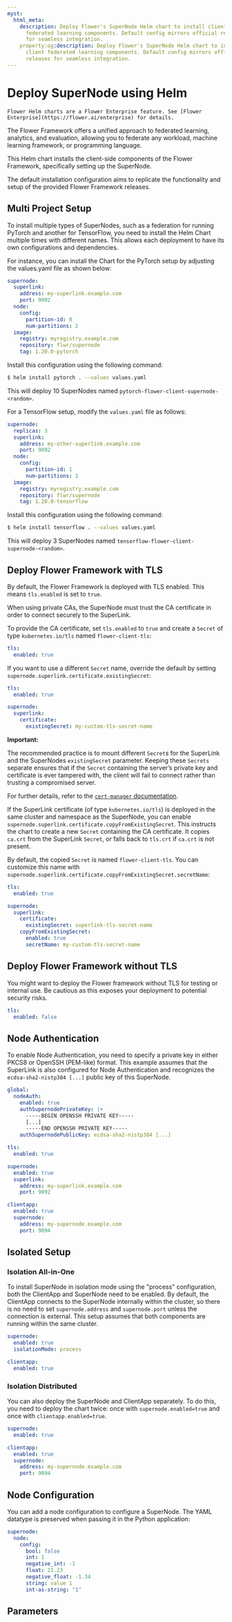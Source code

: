 ```yaml
---
myst:
  html_meta:
    description: Deploy Flower's SuperNode Helm chart to install client 
      federated learning components. Default config mirrors official releases 
      for seamless integration.
    property:og:description: Deploy Flower's SuperNode Helm chart to install 
      client federated learning components. Default config mirrors official 
      releases for seamless integration.
---
```


# Deploy SuperNode using Helm

```{note}
Flower Helm charts are a Flower Enterprise feature. See [Flower Enterprise](https://flower.ai/enterprise) for details.
```

The Flower Framework offers a unified approach to federated learning, analytics, and evaluation,
allowing you to federate any workload, machine learning framework, or programming language.

This Helm chart installs the client-side components of the Flower Framework, specifically
setting up the SuperNode.

The default installation configuration aims to replicate the functionality and setup of the
provided Flower Framework releases.

## Multi Project Setup

To install multiple types of SuperNodes, such as a federation for running PyTorch and another for
TensorFlow, you need to install the Helm Chart multiple times with different names. This allows
each deployment to have its own configurations and dependencies.

For instance, you can install the Chart for the PyTorch setup by adjusting the values.yaml file
as shown below:

```yaml
supernode:
  superlink:
    address: my-superlink.example.com
    port: 9092
  node:
    config:
      partition-id: 0
      num-partitions: 2
  image:
    registry: myregistry.example.com
    repository: flwr/supernode
    tag: 1.20.0-pytorch
```

Install this configuration using the following command:

```sh
$ helm install pytorch . --values values.yaml
```

This will deploy 10 SuperNodes named `pytorch-flower-client-supernode-<random>`.

For a TensorFlow setup, modify the `values.yaml` file as follows:

```yaml
supernode:
  replicas: 3
  superlink:
    address: my-other-superlink.example.com
    port: 9092
  node:
    config:
      partition-id: 1
      num-partitions: 2
  image:
    registry: myregistry.example.com
    repository: flwr/supernode
    tag: 1.20.0-tensorflow
```

Install this configuration using the following command:

```sh
$ helm install tensorflow . --values values.yaml
```

This will deploy 3 SuperNodes named `tensorflow-flower-client-supernode-<random>`.

## Deploy Flower Framework with TLS

By default, the Flower Framework is deployed with TLS enabled. This means `tls.enabled` is
set to `true`.

When using private CAs, the SuperNode must trust the CA certificate in order to connect
securely to the SuperLink.

To provide the CA certificate, set `tls.enabled` to `true` and create a `Secret` of type
`kubernetes.io/tls` named `flower-client-tls`:

```yaml
tls:
  enabled: true
```

If you want to use a different `Secret` name, override the default by setting
`supernode.superlink.certificate.existingSecret`:

```yaml
tls:
  enabled: true

supernode:
  superlink:
    certificate:
      existingSecret: my-custom-tls-secret-name
```

**Important:**

The recommended practice is to mount different `Secret`s for the SuperLink and the
SuperNodes `existingSecret` parameter. Keeping these `Secrets` separate ensures
that if the `Secret` containing the server’s private key and certificate is ever
tampered with, the client will fail to connect rather than trusting a compromised
server.

For further details, refer to the [`cert-manager` documentation](https://cert-manager.io/docs/trust/).

If the SuperLink certificate (of type `kubernetes.io/tls`) is deployed in the same cluster and
namespace as the SuperNode, you can enable `supernode.superlink.certificate.copyFromExistingSecret`.
This instructs the chart to create a new `Secret` containing the CA certificate.
It copies `ca.crt` from the SuperLink `Secret`, or falls back to `tls.crt` if `ca.crt` is not
present.

By default, the copied `Secret` is named `flower-client-tls`. You can customize this name with
`supernode.superlink.certificate.copyFromExistingSecret.secretName`:

```yaml
tls:
  enabled: true

supernode:
  superlink:
    certificate:
      existingSecret: superlink-tls-secret-name
    copyFromExistingSecret:
      enabled: true
      secretName: my-custom-tls-secret-name
```

## Deploy Flower Framework without TLS

You might want to deploy the Flower framework without TLS for testing or internal use. Be
cautious as this exposes your deployment to potential security risks.

```yaml
tls:
  enabled: false
```

## Node Authentication

To enable Node Authentication, you need to specify a private key in either PKCS8 or OpenSSH
(PEM-like) format. This example assumes that the SuperLink is also configured for Node
Authentication and recognizes the `ecdsa-sha2-nistp384 [...]` public key of this SuperNode.

```yaml
global:
  nodeAuth:
    enabled: true
    authSupernodePrivateKey: |+
      -----BEGIN OPENSSH PRIVATE KEY-----
      [...]
      -----END OPENSSH PRIVATE KEY-----
    authSupernodePublicKey: ecdsa-sha2-nistp384 [...]

tls:
  enabled: true

supernode:
  enabled: true
  superlink:
    address: my-superlink.example.com
    port: 9092

clientapp:
  enabled: true
  supernode:
    address: my-supernode.example.com
    port: 9094
```

## Isolated Setup

### Isolation All-in-One

To install SuperNode in isolation mode using the "process" configuration, both the ClientApp and
SuperNode need to be enabled. By default, the ClientApp connects to the SuperNode internally
within the cluster, so there is no need to set `supernode.address` and `supernode.port` unless the
connection is external. This setup assumes that both components are running within the same cluster.

```yaml
supernode:
  enabled: true
  isolationMode: process

clientapp:
  enabled: true
```

### Isolation Distributed

You can also deploy the SuperNode and ClientApp separately. To do this, you need to deploy the
chart twice: once with `supernode.enabled=true` and once with `clientapp.enabled=true`.

```yaml
supernode:
  enabled: true

clientapp:
  enabled: true
  supernode:
    address: my-supernode.example.com
    port: 9094
```

## Node Configuration

You can add a node configuration to configure a SuperNode. The YAML datatype is preserved when
passing it in the Python application:

```yaml
supernode:
  node:
    config:
      bool: false
      int: 1
      negative_int: -1
      float: 21.23
      negative_float: -1.34
      string: value 1
      int-as-string: "1"
```

## Parameters
